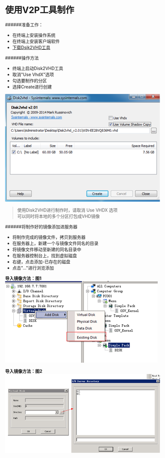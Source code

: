 # 使用V2P工具制作

######准备工作：
* 在终端上安装操作系统
* 在终端上安装客户端软件
* [下载Dsik2VHD工具](http://vpn.os-v.com:82/tools/Disk2vhd_v2.01.zip)

######操作方法
* 终端上启动Disk2VHD工具
* 取消"Use VhdX"选项
* 勾选要制作的分区
* 选择Create进行创建


![](18.png)

> 使用Disk2VHD进行制作时，请取消 Use VHDX 选项  
> 可以同时将本地的多个分区打包成VHD镜像  



   
######将制作好的镜像添加进服务器  


* 将制作完成的镜像文件，拷贝到服务器
* 在服务器上，新建一个与镜像文件同名的目录
* 将镜像文件移动至新建的同名目录中
* 在服务器控制台上，找到虚拟磁盘
* 右键，点击添加-已存在的磁盘
* 点击"..."进行浏览添加

   
     
     
**导入镜像方法：图1**
![](20.png)


**导入镜像方法：图2**
![](21.png)




